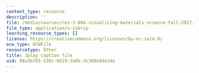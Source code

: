 ```yaml
---
content_type: resource
description: ''
file: /media/courses/res-3-004-visualizing-materials-science-fall-2017/98a3b765539c66193a6b3c309e9da34a_4-YaJUUTrNw.srt
file_type: application/x-subrip
learning_resource_types: []
license: https://creativecommons.org/licenses/by-nc-sa/4.0/
ocw_type: OCWFile
resourcetype: Other
title: 3play caption file
uid: 98a3b765-539c-6619-3a6b-3c309e9da34a
---
```

